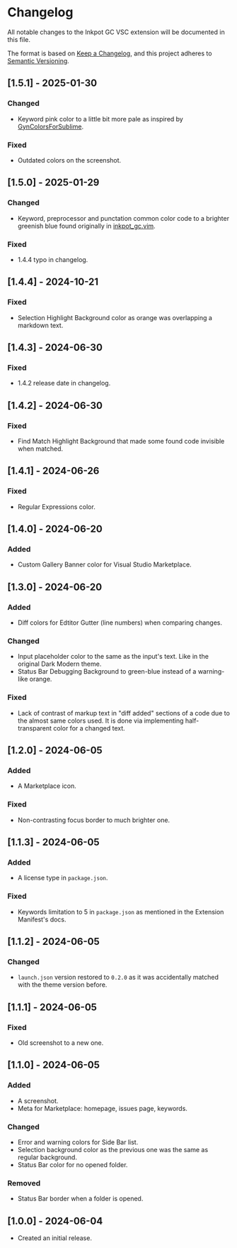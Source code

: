 # Changelog

All notable changes to the Inkpot GC VSC extension will be documented in this file.

The format is based on [Keep a Changelog](https://keepachangelog.com/en/1.1.0/),
and this project adheres to [Semantic Versioning](https://semver.org/spec/v2.0.0.html).

## [1.5.1] - 2025-01-30

### Changed

- Keyword pink color to a little bit more pale as inspired by [GynColorsForSublime](https://github.com/pawlos/GynColorsForSublime/blob/master/gyncolors.sublime-color-scheme).

### Fixed

- Outdated colors on the screenshot.

## [1.5.0] - 2025-01-29

### Changed

- Keyword, preprocessor and punctation common color code to a brighter greenish blue found originally in [inkpot_gc.vim](https://github.com/gynvael/stream/blob/master/inne/inkpot_gc.vim).

### Fixed

- 1.4.4 typo in changelog.

## [1.4.4] - 2024-10-21

### Fixed

- Selection Highlight Background color as orange was overlapping a markdown text.

## [1.4.3] - 2024-06-30

### Fixed

- 1.4.2 release date in changelog.

## [1.4.2] - 2024-06-30

### Fixed

- Find Match Highlight Background that made some found code invisible when matched.

## [1.4.1] - 2024-06-26

### Fixed

- Regular Expressions color.

## [1.4.0] - 2024-06-20

### Added

- Custom Gallery Banner color for Visual Studio Marketplace.

## [1.3.0] - 2024-06-20

### Added

- Diff colors for Edtitor Gutter (line numbers) when comparing changes.

### Changed

- Input placeholder color to the same as the input's text. Like in the original Dark Modern theme.
- Status Bar Debugging Background to green-blue instead of a warning-like orange.

### Fixed

- Lack of contrast of markup text in "diff added" sections of a code due to the almost same colors used. It is done via implementing half-transparent color for a changed text.

## [1.2.0] - 2024-06-05

### Added

- A Marketplace icon.

### Fixed

- Non-contrasting focus border to much brighter one.

## [1.1.3] - 2024-06-05

### Added

- A license type in `package.json`.

### Fixed

- Keywords limitation to 5 in `package.json` as mentioned in the Extension Manifest's docs.

## [1.1.2] - 2024-06-05

### Changed

- `launch.json` version restored to `0.2.0` as it was accidentally matched with the theme version before.

## [1.1.1] - 2024-06-05

### Fixed

- Old screenshot to a new one.

## [1.1.0] - 2024-06-05

### Added

- A screenshot.
- Meta for Marketplace: homepage, issues page, keywords.

### Changed

- Error and warning colors for Side Bar list.
- Selection background color as the previous one was the same as regular background.
- Status Bar color for no opened folder.

### Removed

- Status Bar border when a folder is opened.

## [1.0.0] - 2024-06-04

- Created an initial release.

